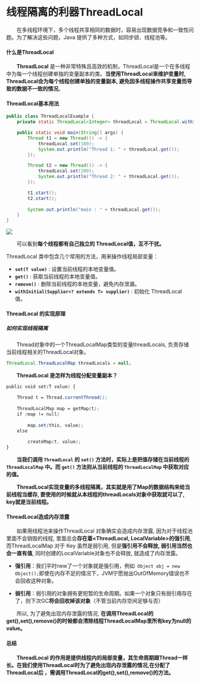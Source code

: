 # 线程隔离的利器ThreadLocal
  在多线程环境下，多个线程共享相同的数据时，容易出现数据竞争和一致性问题。为了解决这些问题，Java 提供了多种方式，如同步锁、线程池等。

#### 什么是ThreadLocal

  **ThreadLocal** 是一种非常特殊且高效的机制，ThreadLocal是一个在多线程中为每一个线程创建单独的变量副本的类。**当使用ThreadLocal来维护变量时, ThreadLocal会为每个线程创建单独的变量副本, 避免因多线程操作共享变量而导致的数据不一致的情况**。

#### ThreadLocal基本用法

```java
public class ThreadLocalExample {
    private static ThreadLocal<Integer> threadLocal = ThreadLocal.withInitial(() -> 1);

    public static void main(String[] args) {
        Thread t1 = new Thread(() -> {
            threadLocal.set(100);
            System.out.println("Thread 1: " + threadLocal.get()); 
        });

        Thread t2 = new Thread(() -> {
            threadLocal.set(200);
            System.out.println("Thread 2: " + threadLocal.get()); 
        });

        t1.start();
        t2.start();
        
        System.out.println("main : " + threadLocal.get()); 
    }
}

```

![](https://p3-xtjj-sign.byteimg.com/tos-cn-i-73owjymdk6/5879cf6247aa4dfabc59f46b8c036faf~tplv-73owjymdk6-jj-mark-v1:0:0:0:0:5o6Y6YeR5oqA5pyv56S-5Yy6IEAg5LiN54ix5oC757uT55qE6bqm56mX:q75.awebp?rk3s=f64ab15b&x-expires=1728522715&x-signature=6FpenHPeNsiwWWNeMNfi7RciDQU%3D)

  可以看到**每个线程都有自己独立的 ThreadLocal值，互不干扰。** 

ThreadLocal 类中包含几个常用的方法，用来操作线程局部变量：

*   **`set(T value)`** : 设置当前线程的本地变量值。
*   **`get()`** : 获取当前线程的本地变量值。
*   **`remove()`** : 删除当前线程的本地变量，避免内存泄漏。
*   **`withInitial(Supplier<? extends T> supplier)`** : 初始化 ThreadLocal 值。

#### ThreadLocal 的实现原理

##### 如何实现线程隔离

  Thread对象中的一个ThreadLocalMap类型的变量threadLocals, 负责存储当前线程相关的ThreadLocal对象。

```java
ThreadLocal.ThreadLocalMap threadLocals = null;

```

  **ThreadLocal 是怎样为线程分配变量副本？**

```scss
public void set(T value) {
    
    Thread t = Thread.currentThread();
    
    ThreadLocalMap map = getMap(t);
    if (map != null)
    
        map.set(this, value);
    else
     
        createMap(t, value);
}

```

  **当我们调用 `ThreadLocal` 的 `set()` 方法时，实际上是把值存储在当前线程的 `ThreadLocalMap` 中。而 `get()` 方法则从当前线程的 `ThreadLocalMap` 中获取对应的值。** 

  **ThreadLocal实现变量的多线程隔离，其实就是用了Map的数据结构来给当前线程当缓存, 要使用的时候就从本线程的threadLocals对象中获取就可以了, key就是当前线程。** 

#### ThreadLocal造成内存泄露

  如果用线程池来操作ThreadLocal 对象确实会造成内存泄露, 因为对于线程池里面不会销毁的线程, 里面总会**存在着<ThreadLocal, LocalVariable>的强引用**,而ThreadLocalMap 对于 Key 虽然是弱引用, 但是**强引用不会释放, 弱引用当然也会一直有值**, 同时创建的LocalVariable对象也不会释放, 就造成了内存泄露。

*   **强引用**：我们平时new了一个对象就是强引用，例如` Object obj = new Object();`即使在内存不足的情况下，JVM宁愿抛出OutOfMemory错误也不会回收这种对象。
    
*   **弱引用**：弱引用的对象拥有更短暂的生命周期。如果一个对象只有弱引用存在了，则下次GC**将会回收掉该对象**（不管当前内存空间足够与否）
    

  所以, 为了避免出现内存泄露的情况, **在调用ThreadLocal的get(),set(),remove()的时候都会清除线程ThreadLocalMap里所有key为null的value。** 

#### 总结

  **ThreadLocal 的作用是提供线程内的局部变量，其生命周期跟Thread一样长。在我们使用ThreadLocal时为了避免出现内存泄露的情况,在分配了ThreadLocal后 ，需调用ThreadLocal的get(),set(),remove()的方法。**